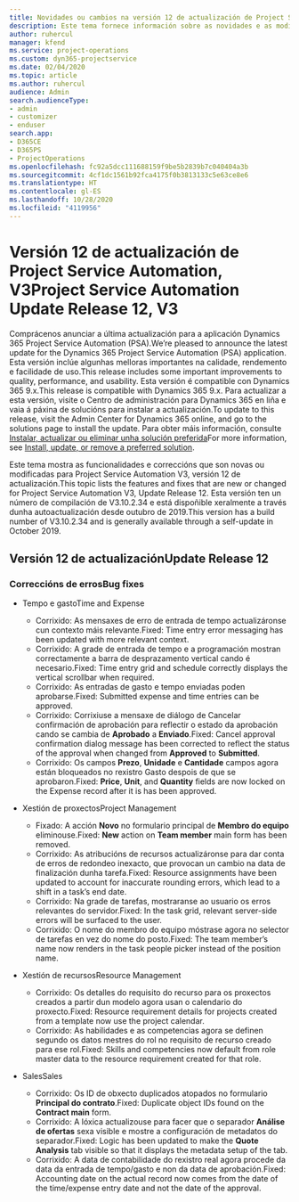 ```yaml
---
title: Novidades ou cambios na versión 12 de actualización de Project Service Automation, V3
description: Este tema fornece información sobre as novidades e as modificacións na versión 12 de actualización de Project Service Automation, V3.
author: ruhercul
manager: kfend
ms.service: project-operations
ms.custom: dyn365-projectservice
ms.date: 02/04/2020
ms.topic: article
ms.author: ruhercul
audience: Admin
search.audienceType:
- admin
- customizer
- enduser
search.app:
- D365CE
- D365PS
- ProjectOperations
ms.openlocfilehash: fc92a5dcc111688159f9be5b2839b7c040404a3b
ms.sourcegitcommit: 4cf1dc1561b92fca4175f0b3813133c5e63ce8e6
ms.translationtype: HT
ms.contentlocale: gl-ES
ms.lasthandoff: 10/28/2020
ms.locfileid: "4119956"
---
```

# <a name="project-service-automation-update-release-12-v3"></a><span data-ttu-id="2dd98-103">Versión 12 de actualización de Project Service Automation, V3</span><span class="sxs-lookup"><span data-stu-id="2dd98-103">Project Service Automation Update Release 12, V3</span></span>
<span data-ttu-id="2dd98-104">Comprácenos anunciar a última actualización para a aplicación Dynamics 365 Project Service Automation (PSA).</span><span class="sxs-lookup"><span data-stu-id="2dd98-104">We’re pleased to announce the latest update for the Dynamics 365 Project Service Automation (PSA) application.</span></span> <span data-ttu-id="2dd98-105">Esta versión inclúe algunhas melloras importantes na calidade, rendemento e facilidade de uso.</span><span class="sxs-lookup"><span data-stu-id="2dd98-105">This release includes some important improvements to quality, performance, and usability.</span></span> <span data-ttu-id="2dd98-106">Esta versión é compatible con Dynamics 365 9.x.</span><span class="sxs-lookup"><span data-stu-id="2dd98-106">This release is compatible with Dynamics 365 9.x.</span></span> <span data-ttu-id="2dd98-107">Para actualizar a esta versión, visite o Centro de administración para Dynamics 365 en liña e vaia á páxina de solucións para instalar a actualización.</span><span class="sxs-lookup"><span data-stu-id="2dd98-107">To update to this release, visit the Admin Center for Dynamics 365 online, and go to the solutions page to install the update.</span></span> <span data-ttu-id="2dd98-108">Para obter máis información, consulte [Instalar, actualizar ou eliminar unha solución preferida](https://docs.microsoft.com/power-platform/admin/install-remove-preferred-solution)</span><span class="sxs-lookup"><span data-stu-id="2dd98-108">For more information, see [Install, update, or remove a preferred solution](https://docs.microsoft.com/power-platform/admin/install-remove-preferred-solution).</span></span>

<span data-ttu-id="2dd98-109">Este tema mostra as funcionalidades e correccións que son novas ou modificadas para Project Service Automation V3, versión 12 de actualización.</span><span class="sxs-lookup"><span data-stu-id="2dd98-109">This topic lists the features and fixes that are new or changed for Project Service Automation V3, Update Release 12.</span></span> <span data-ttu-id="2dd98-110">Esta versión ten un número de compilación de V3.10.2.34 e está dispoñible xeralmente a través dunha autoactualización desde outubro de 2019.</span><span class="sxs-lookup"><span data-stu-id="2dd98-110">This version has a build number of V3.10.2.34 and is generally available through a self-update in October 2019.</span></span>

## <a name="update-release-12"></a><span data-ttu-id="2dd98-111">Versión 12 de actualización</span><span class="sxs-lookup"><span data-stu-id="2dd98-111">Update Release 12</span></span>

### <a name="bug-fixes"></a><span data-ttu-id="2dd98-112">Correccións de erros</span><span class="sxs-lookup"><span data-stu-id="2dd98-112">Bug fixes</span></span>

- <span data-ttu-id="2dd98-113">Tempo e gasto</span><span class="sxs-lookup"><span data-stu-id="2dd98-113">Time and Expense</span></span>

    - <span data-ttu-id="2dd98-114">Corrixido: As mensaxes de erro de entrada de tempo actualizáronse cun contexto máis relevante.</span><span class="sxs-lookup"><span data-stu-id="2dd98-114">Fixed: Time entry error messaging has been updated with more relevant context.</span></span>
    - <span data-ttu-id="2dd98-115">Corrixido: A grade de entrada de tempo e a programación mostran correctamente a barra de desprazamento vertical cando é necesario.</span><span class="sxs-lookup"><span data-stu-id="2dd98-115">Fixed: Time entry grid and schedule correctly displays the vertical scrollbar when required.</span></span>
    - <span data-ttu-id="2dd98-116">Corrixido: As entradas de gasto e tempo enviadas poden aprobarse.</span><span class="sxs-lookup"><span data-stu-id="2dd98-116">Fixed: Submitted expense and time entries can be approved.</span></span>
    - <span data-ttu-id="2dd98-117">Corrixido: Corrixiuse a mensaxe de diálogo de Cancelar confirmación de aprobación para reflectir o estado da aprobación cando se cambia de **Aprobado** a **Enviado**.</span><span class="sxs-lookup"><span data-stu-id="2dd98-117">Fixed: Cancel approval confirmation dialog message has been corrected to reflect the status of the approval when changed from **Approved** to **Submitted**.</span></span>
    - <span data-ttu-id="2dd98-118">Corrixido: Os campos **Prezo**, **Unidade** e **Cantidade** campos agora están bloqueados no rexistro Gasto despois de que se aprobaron.</span><span class="sxs-lookup"><span data-stu-id="2dd98-118">Fixed: **Price**, **Unit**, and **Quantity** fields are now locked on the Expense record after it is has been approved.</span></span>

- <span data-ttu-id="2dd98-119">Xestión de proxectos</span><span class="sxs-lookup"><span data-stu-id="2dd98-119">Project Management</span></span>

    - <span data-ttu-id="2dd98-120">Fixado: A acción **Novo** no formulario principal de **Membro do equipo** eliminouse.</span><span class="sxs-lookup"><span data-stu-id="2dd98-120">Fixed: **New** action on **Team member** main form has been removed.</span></span>
    - <span data-ttu-id="2dd98-121">Corrixido: As atribucións de recursos actualizáronse para dar conta de erros de redondeo inexacto, que provocan un cambio na data de finalización dunha tarefa.</span><span class="sxs-lookup"><span data-stu-id="2dd98-121">Fixed: Resource assignments have been updated to account for inaccurate rounding errors, which lead to a shift in a task’s end date.</span></span>
    - <span data-ttu-id="2dd98-122">Corrixido: Na grade de tarefas, mostraranse ao usuario os erros relevantes do servidor.</span><span class="sxs-lookup"><span data-stu-id="2dd98-122">Fixed: In the task grid, relevant server-side errors will be surfaced to the user.</span></span>
    - <span data-ttu-id="2dd98-123">Corrixido: O nome do membro do equipo móstrase agora no selector de tarefas en vez do nome do posto.</span><span class="sxs-lookup"><span data-stu-id="2dd98-123">Fixed: The team member’s name now renders in the task people picker instead of the position name.</span></span>

- <span data-ttu-id="2dd98-124">Xestión de recursos</span><span class="sxs-lookup"><span data-stu-id="2dd98-124">Resource Management</span></span>

    - <span data-ttu-id="2dd98-125">Corrixido: Os detalles do requisito do recurso para os proxectos creados a partir dun modelo agora usan o calendario do proxecto.</span><span class="sxs-lookup"><span data-stu-id="2dd98-125">Fixed: Resource requirement details for projects created from a template now use the project calendar.</span></span>
    - <span data-ttu-id="2dd98-126">Corrixido: As habilidades e as competencias agora se definen segundo os datos mestres do rol no requisito de recurso creado para ese rol.</span><span class="sxs-lookup"><span data-stu-id="2dd98-126">Fixed: Skills and competencies now default from role master data to the resource requirement created for that role.</span></span>

- <span data-ttu-id="2dd98-127">Sales</span><span class="sxs-lookup"><span data-stu-id="2dd98-127">Sales</span></span>

    - <span data-ttu-id="2dd98-128">Corrixido: Os ID de obxecto duplicados atopados no formulario **Principal do contrato**.</span><span class="sxs-lookup"><span data-stu-id="2dd98-128">Fixed: Duplicate object IDs found on the **Contract main** form.</span></span>
    - <span data-ttu-id="2dd98-129">Corrixido: A lóxica actualizouse para facer que o separador **Análise de ofertas** sexa visible e mostre a configuración de metadatos do separador.</span><span class="sxs-lookup"><span data-stu-id="2dd98-129">Fixed: Logic has been updated to make the **Quote Analysis** tab visible so that it displays the metadata setup of the tab.</span></span>
    - <span data-ttu-id="2dd98-130">Corrixido: A data de contabilidade do rexistro real agora procede da data da entrada de tempo/gasto e non da data de aprobación.</span><span class="sxs-lookup"><span data-stu-id="2dd98-130">Fixed: Accounting date on the actual record now comes from the date of the time/expense entry date and not the date of the approval.</span></span>
